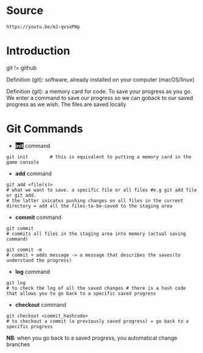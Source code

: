 # Source
	https://youtu.be/mJ-qvsxPHp

# Introduction
git != github

Definition (git): software, already installed on your computer (macOS/linux) 

Definition (git): a memory card for code. To save your progress as you go. We enter a command to save our progress so we can goback to our saved progress as we wish. The files are saved locally

# Git Commands
+ <span style="background:black;color:white">__init__</span> command

```shell
git init 		# this is equivalent to putting a memory card in the game console
```

+ __add__ command

```shell
git add <file(s)> 				
# what we want to save. a specific file or all files #e.g git add file or git add. 
# the latter inicates pushing changes on all files in the current directory = add all the files-to-be-saved to the staging area
```

+ __commit__ command

```shell
git commit 			
# commits all files in the staging area into memory (actual saving command)
```


```shell
git commit -m 			
# commit + adds message -> a message that describes the saves(to understand the progress)
```

+ __log__ command

```shell
git log 			
# to check the log of all the saved changes # there is a hash code that allows you to go back to a specific saved progress
```

+ __checkout__ command

```shell
git checkout <commit_hashcode> 			
# to checkout a commit (a previously saved progress) = go back to a specific progress
```

__NB__: when you go back to a saved progress, you automatical change branches






